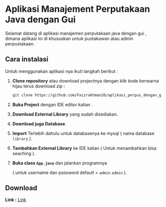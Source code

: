 # Aplikasi Manajement Perputakaan Java dengan Gui

Selamat datang di aplikasi manajemen perputakaan java dengan gui , dimana aplikasi ini di khususkan untuk pustakawan atau admin perpustakaan.

## Cara instalasi

Untuk menggunakan aplikasi nya ikuti langkah berikut :

1. **Clone repository** atau download projectnya dengan klik kode berwarna hijau terus download zip :
   ```bash
   git clone https://github.com/Faizrakhman26/aplikasi_perpus_dengan_gui_java.git
   ```
2. **Buka Project** dengan IDE editor kalian .
3. **Download External Library** yang sudah disediakan.
4. **Download juga Database**.
5. **Import** Terlebih dahulu untuk databasenya ke mysql ( nama database `library` ).
6. **Tambahkan External Library** ke IDE kalian ( Untuk menambahkan bisa seaching ).
7. **Buka class `App.java`** dan jalankan programnya
   
   ( untuk username dan password default = `admin` `admin` ).

## Download 
**Link :** [Link](https://drive.google.com/drive/folders/14SLuwkzZBPfY2fGVD2CvqcTR0Au3pe7V?usp=drive_link)



